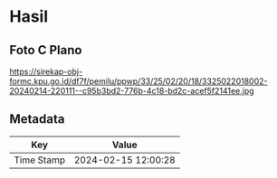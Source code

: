 # Hasil

## Foto C Plano

https://sirekap-obj-formc.kpu.go.id/df7f/pemilu/ppwp/33/25/02/20/18/3325022018002-20240214-220111--c95b3bd2-776b-4c18-bd2c-acef5f2141ee.jpg


## Metadata

| Key        | Value               |
| ---------- | ------------------- |
| Time Stamp | 2024-02-15 12:00:28 |



